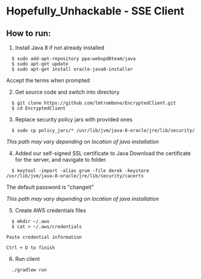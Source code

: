 # Hopefully_Unhackable - SSE Client

## How to run:
1. Install Java 8 if not already installed
  ```
    $ sudo add-apt-repository ppa:webupd8team/java
    $ sudo apt-get update
    $ sudo apt-get install oracle-java8-installer
  ```
Accept the terms when prompted

2. Get source code and switch into directory
  ```
    $ git clone https://github.com/lmtrombone/EncryptedClient.git
    $ cd EncryptedClient
  ```

3. Replace security policy jars with provided ones
  ```
    $ sudo cp policy_jars/* /usr/lib/jvm/java-8-oracle/jre/lib/security/
  ```
  *This path may vary depending on location of java installation*

4. Added our self-signed SSL certificate to Java
  Download the certificate for the server, and navigate to folder.
  ```
    $ keytool -import -alias grum -file derek -keystore /usr/lib/jvm/java-8-oracle/jre/lib/security/cacerts
  ```
  The default password is "changeit"
  
  *This path may vary depending on location of java installation*

5. Create AWS credentials files
  ```
    $ mkdir ~/.aws
    $ cat > ~/.aws/credentials
  ```
    Paste credential information

    Ctrl + D to finish

6. Run client
  ```
    ./gradlew run
  ```
